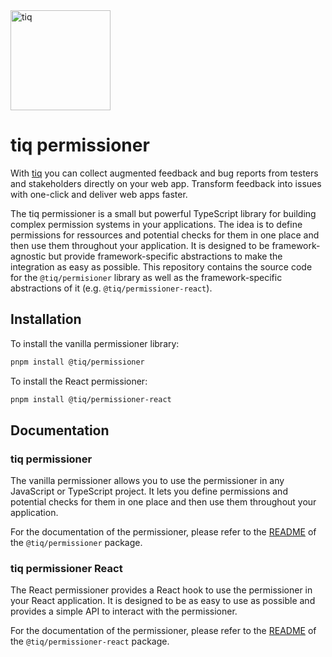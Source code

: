 <img src="https://gettiq.com/static_mail/logo_with_text.png" alt="tiq" width="160" />

# tiq permissioner

With [tiq](https://www.gettiq.com/) you can collect augmented feedback and bug reports from testers and stakeholders directly on your web app. Transform feedback into issues with one-click and deliver web apps faster.

The tiq permissioner is a small but powerful TypeScript library for building complex permission systems in your applications. The idea is to define permissions for ressources and potential checks for them in one place and then use them throughout your application.
It is designed to be framework-agnostic but provide framework-specific abstractions to make the integration as easy as possible.
This repository contains the source code for the `@tiq/permisioner` library as well as the framework-specific abstractions of it (e.g. `@tiq/permissioner-react`).

## Installation

To install the vanilla permissioner library:

```bash
pnpm install @tiq/permissioner
```

To install the React permissioner:

```bash
pnpm install @tiq/permissioner-react
```

## Documentation

### tiq permissioner

The vanilla permissioner allows you to use the permissioner in any JavaScript or TypeScript project. It lets you define permissions and potential checks for them in one place and then use them throughout your application.

For the documentation of the permissioner, please refer to the [README](https://www.npmjs.com/package/@tiq/permissioner) of the `@tiq/permissioner` package.

### tiq permissioner React

The React permissioner provides a React hook to use the permissioner in your React application. It is designed to be as easy to use as possible and provides a simple API to interact with the permissioner.

For the documentation of the permissioner, please refer to the [README](https://www.npmjs.com/package/@tiq/permissioner-react) of the `@tiq/permissioner-react` package.
